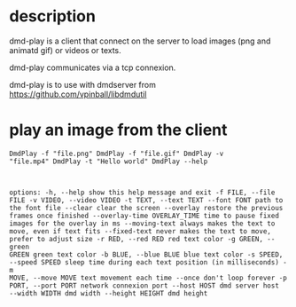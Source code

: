 # description

dmd-play is a client that connect on the server to load images (png and animatd gif) or videos or texts.

dmd-play communicates via a tcp connexion.

dmd-play is to use with dmdserver from https://github.com/vpinball/libdmdutil 


# play an image from the client
<code>DmdPlay -f "file.png"
DmdPlay -f "file.gif"
DmdPlay -v "file.mp4"
DmdPlay -t "Hello world"
DmdPlay --help

options:
  -h, --help            show this help message and exit
  -f FILE, --file FILE
  -v VIDEO, --video VIDEO
  -t TEXT, --text TEXT
  --font FONT           path to the font file
  --clear               clear the screen
  --overlay             restore the previous frames once finished
  --overlay-time OVERLAY_TIME
                        time to pause fixed images for the overlay in ms
  --moving-text         always makes the text to move, even if text fits
  --fixed-text          never makes the text to move, prefer to adjust size
  -r RED, --red RED     red text color
  -g GREEN, --green GREEN
                        green text color
  -b BLUE, --blue BLUE  blue text color
  -s SPEED, --speed SPEED
                        sleep time during each text position (in milliseconds)
  -m MOVE, --move MOVE  text movement each time
  --once                don't loop forever
  -p PORT, --port PORT  network connexion port
  --host HOST           dmd server host
  --width WIDTH         dmd width
  --height HEIGHT       dmd height
</code>

